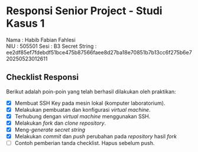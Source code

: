 # Responsi Senior Project - Studi Kasus 1

Nama : Habib Fabian Fahlesi  
NIU : 505501
Sesi : B3
Secret String : ee2df85ef7fdebdf51bce475b87566faee8d27ba18e70851b7b13cc6f275b6e720250523012611

## Checklist Responsi

Berikut adalah poin-poin yang telah berhasil dilakukan oleh praktikan:

- [X] Membuat SSH Key pada mesin lokal (komputer laboratorium).
- [X] Melakukan pembuatan dan konfigurasi _virtual machine_.
- [X] Terhubung dengan _virtual machine_ menggunakan SSH.
- [X] Melakukan _fork_ dan _clone_ _repository_.
- [X] Meng-_generate_ _secret string_
- [X] Melakukan _commit_ dan _push_ perubahan pada _repository_ hasil _fork_
- [ ] Contoh pemberian tanda checklist. Hapus sebelum push.

